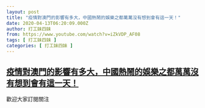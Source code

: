 ```yaml
---
layout: post
title: "疫情對澳門的影響有多大，中國熱鬧的娛樂之都萬萬沒有想到會有這一天！"
date: 2020-04-13T06:20:09.000Z
author: 打工妹四妹
from: https://www.youtube.com/watch?v=iZkVDP_AF08
tags: [ 打工妹四妹 ]
categories: [ 打工妹四妹 ]
---
```

<!--1586758809000-->
[疫情對澳門的影響有多大，中國熱鬧的娛樂之都萬萬沒有想到會有這一天！](https://www.youtube.com/watch?v=iZkVDP_AF08)
------

<div>
歡迎大家訂閱關注
</div>
